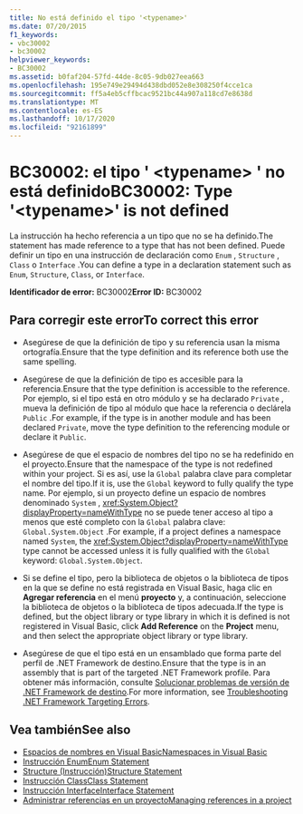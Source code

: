 ```yaml
---
title: No está definido el tipo '<typename>'
ms.date: 07/20/2015
f1_keywords:
- vbc30002
- bc30002
helpviewer_keywords:
- BC30002
ms.assetid: b0faf204-57fd-44de-8c05-9db027eea663
ms.openlocfilehash: 195e749e29494d438dbd052e8e308250f4cce1ca
ms.sourcegitcommit: ff5a4eb5cffbcac9521bc44a907a118cd7e8638d
ms.translationtype: MT
ms.contentlocale: es-ES
ms.lasthandoff: 10/17/2020
ms.locfileid: "92161899"
---
```

# <a name="bc30002-type-typename-is-not-defined"></a><span data-ttu-id="0457d-102">BC30002: el tipo ' \<typename> ' no está definido</span><span class="sxs-lookup"><span data-stu-id="0457d-102">BC30002: Type '\<typename>' is not defined</span></span>

<span data-ttu-id="0457d-103">La instrucción ha hecho referencia a un tipo que no se ha definido.</span><span class="sxs-lookup"><span data-stu-id="0457d-103">The statement has made reference to a type that has not been defined.</span></span> <span data-ttu-id="0457d-104">Puede definir un tipo en una instrucción de declaración como `Enum` , `Structure` , `Class` o `Interface` .</span><span class="sxs-lookup"><span data-stu-id="0457d-104">You can define a type in a declaration statement such as `Enum`, `Structure`, `Class`, or `Interface`.</span></span>

 <span data-ttu-id="0457d-105">**Identificador de error:** BC30002</span><span class="sxs-lookup"><span data-stu-id="0457d-105">**Error ID:** BC30002</span></span>

## <a name="to-correct-this-error"></a><span data-ttu-id="0457d-106">Para corregir este error</span><span class="sxs-lookup"><span data-stu-id="0457d-106">To correct this error</span></span>

- <span data-ttu-id="0457d-107">Asegúrese de que la definición de tipo y su referencia usan la misma ortografía.</span><span class="sxs-lookup"><span data-stu-id="0457d-107">Ensure that the type definition and its reference both use the same spelling.</span></span>

- <span data-ttu-id="0457d-108">Asegúrese de que la definición de tipo es accesible para la referencia.</span><span class="sxs-lookup"><span data-stu-id="0457d-108">Ensure that the type definition is accessible to the reference.</span></span> <span data-ttu-id="0457d-109">Por ejemplo, si el tipo está en otro módulo y se ha declarado `Private` , mueva la definición de tipo al módulo que hace la referencia o declárela `Public` .</span><span class="sxs-lookup"><span data-stu-id="0457d-109">For example, if the type is in another module and has been declared `Private`, move the type definition to the referencing module or declare it `Public`.</span></span>

- <span data-ttu-id="0457d-110">Asegúrese de que el espacio de nombres del tipo no se ha redefinido en el proyecto.</span><span class="sxs-lookup"><span data-stu-id="0457d-110">Ensure that the namespace of the type is not redefined within your project.</span></span> <span data-ttu-id="0457d-111">Si es así, use la `Global` palabra clave para completar el nombre del tipo.</span><span class="sxs-lookup"><span data-stu-id="0457d-111">If it is, use the `Global` keyword to fully qualify the type name.</span></span> <span data-ttu-id="0457d-112">Por ejemplo, si un proyecto define un espacio de nombres denominado `System` , <xref:System.Object?displayProperty=nameWithType> no se puede tener acceso al tipo a menos que esté completo con la `Global` palabra clave: `Global.System.Object` .</span><span class="sxs-lookup"><span data-stu-id="0457d-112">For example, if a project defines a namespace named `System`, the <xref:System.Object?displayProperty=nameWithType> type cannot be accessed unless it is fully qualified with the `Global` keyword: `Global.System.Object`.</span></span>

- <span data-ttu-id="0457d-113">Si se define el tipo, pero la biblioteca de objetos o la biblioteca de tipos en la que se define no está registrada en Visual Basic, haga clic en **Agregar referencia** en el menú **proyecto** y, a continuación, seleccione la biblioteca de objetos o la biblioteca de tipos adecuada.</span><span class="sxs-lookup"><span data-stu-id="0457d-113">If the type is defined, but the object library or type library in which it is defined is not registered in Visual Basic, click **Add Reference** on the **Project** menu, and then select the appropriate object library or type library.</span></span>

- <span data-ttu-id="0457d-114">Asegúrese de que el tipo está en un ensamblado que forma parte del perfil de .NET Framework de destino.</span><span class="sxs-lookup"><span data-stu-id="0457d-114">Ensure that the type is in an assembly that is part of the targeted .NET Framework profile.</span></span> <span data-ttu-id="0457d-115">Para obtener más información, consulte [Solucionar problemas de versión de .NET Framework de destino](/visualstudio/msbuild/troubleshooting-dotnet-framework-targeting-errors).</span><span class="sxs-lookup"><span data-stu-id="0457d-115">For more information, see [Troubleshooting .NET Framework Targeting Errors](/visualstudio/msbuild/troubleshooting-dotnet-framework-targeting-errors).</span></span>

## <a name="see-also"></a><span data-ttu-id="0457d-116">Vea también</span><span class="sxs-lookup"><span data-stu-id="0457d-116">See also</span></span>

- [<span data-ttu-id="0457d-117">Espacios de nombres en Visual Basic</span><span class="sxs-lookup"><span data-stu-id="0457d-117">Namespaces in Visual Basic</span></span>](../../programming-guide/program-structure/namespaces.md)
- [<span data-ttu-id="0457d-118">Instrucción Enum</span><span class="sxs-lookup"><span data-stu-id="0457d-118">Enum Statement</span></span>](../statements/enum-statement.md)
- [<span data-ttu-id="0457d-119">Structure (Instrucción)</span><span class="sxs-lookup"><span data-stu-id="0457d-119">Structure Statement</span></span>](../statements/structure-statement.md)
- [<span data-ttu-id="0457d-120">Instrucción Class</span><span class="sxs-lookup"><span data-stu-id="0457d-120">Class Statement</span></span>](../statements/class-statement.md)
- [<span data-ttu-id="0457d-121">Instrucción Interface</span><span class="sxs-lookup"><span data-stu-id="0457d-121">Interface Statement</span></span>](../statements/interface-statement.md)
- [<span data-ttu-id="0457d-122">Administrar referencias en un proyecto</span><span class="sxs-lookup"><span data-stu-id="0457d-122">Managing references in a project</span></span>](/visualstudio/ide/managing-references-in-a-project)
